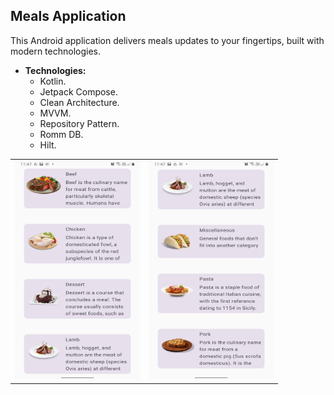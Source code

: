 ## Meals Application
This Android application delivers meals updates to your fingertips, built with modern technologies.

* **Technologies:**
     * Kotlin.
     * Jetpack Compose.
     * Clean Architecture.
     * MVVM.
     * Repository Pattern.
     * Romm DB.
     * Hilt.
<table>
  <tr>
    <td><img src="https://github.com/sherifelkady70/Meals-Application/blob/master/WhatsApp%20Image%202024-05-11%20at%2023.52.26_7824c502.jpg" alt="Image 1" width="200" height="350"></td>
    <td><img src="https://github.com/sherifelkady70/Meals-Application/blob/master/WhatsApp%20Image%202024-05-11%20at%2023.52.26_d040c53f.jpg" alt="Image 2" width="200" height="350"></td>
  </tr>
</table>
